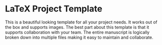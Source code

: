 # LaTeX Project Template

This is a beautiful looking template for all your project needs. It works out of the box and supports images. The best part about this template is that it supports collaboration with your team. The entire manuscript is logically broken down into multiple files making it easy to maintain and collaborate.